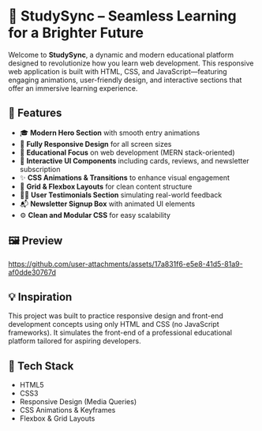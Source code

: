 # 🚀 StudySync – Seamless Learning for a Brighter Future

Welcome to **StudySync**, a dynamic and modern educational platform designed to revolutionize how you learn web development. This responsive web application is built with HTML, CSS, and JavaScript—featuring engaging animations, user-friendly design, and interactive sections that offer an immersive learning experience.

## 🌟 Features

- 🎓 **Modern Hero Section** with smooth entry animations
- 📱 **Fully Responsive Design** for all screen sizes
- 🧠 **Educational Focus** on web development (MERN stack-oriented)
- 🔧 **Interactive UI Components** including cards, reviews, and newsletter subscription
- ✨ **CSS Animations & Transitions** to enhance visual engagement
- 🧩 **Grid & Flexbox Layouts** for clean content structure
- 🧑‍💻 **User Testimonials Section** simulating real-world feedback
- 📬 **Newsletter Signup Box** with animated UI elements
- ⚙️ **Clean and Modular CSS** for easy scalability

## 🖼️ Preview

https://github.com/user-attachments/assets/17a831f6-e5e8-41d5-81a9-af0dde30767d

## 💡 Inspiration

This project was built to practice responsive design and front-end development concepts using only HTML and CSS (no JavaScript frameworks). It simulates the front-end of a professional educational platform tailored for aspiring developers.

## 🔧 Tech Stack

- HTML5
- CSS3
- Responsive Design (Media Queries)
- CSS Animations & Keyframes
- Flexbox & Grid Layouts




